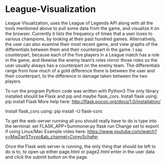 # League-Visualization
League Visualization,  uses the League of Legends API along with all the tools
mentioned above  to pull some data from the game, and visualize it on the browser. Currently it
lists the frequency of times that a user loses to various champions, by looking at their past
hundred games. Alternatively, the user can also examine their most recent game, and view
graphs of the differentials between them and their counterpart in the game. I say counterpart,
because each of the five players in a League match has a role in the game, and likewise the
enemy team’s roles mirror those roles so the user usually always has a counterpart on the enemy
team. The differentials range from how much of a gold difference there is between the user and
their counterpart, to the difference in damage taken between the two players.

To run the program
Python code was written with Python3
The only library installed should be Flask and pip and maybe flask_cors.
Install flask using: pip install Flask
More help here: http://flask.pocoo.org/docs/1.0/installation/

Install flask_cors using: pip install -U flask-cors

To get the web-server running all you should really have to do is type into the terminal:
set FLASK_APP=Summoner.py
flask run
Change set to export if using Linux/Mac
Example video here: https://www.youtube.com/watch?v=MwZwr5Tvyxo&ab_channel=CoreySchafer

Once the Flask web server is running, the only thing that should be left to do is to, to open up
either page.html or page2.html enter in the user data and click the submit button on the page.
